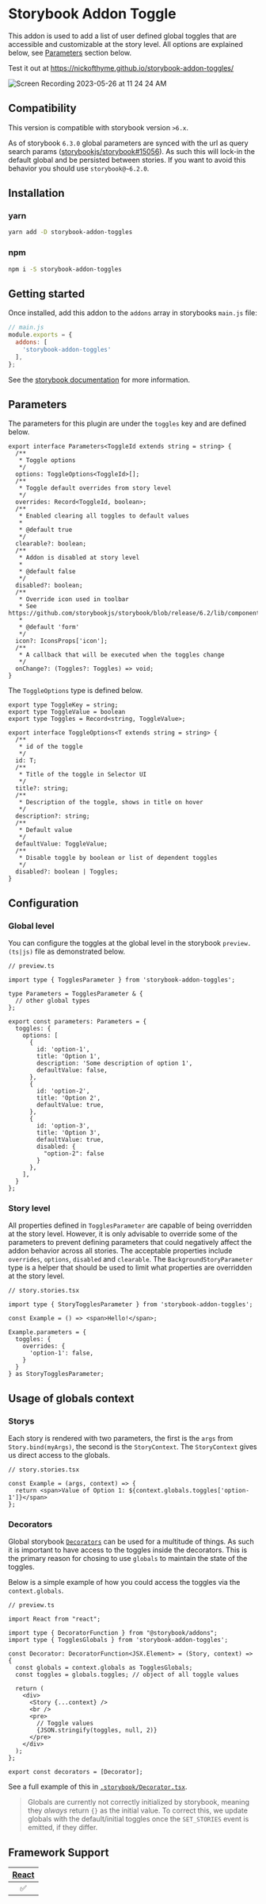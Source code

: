# Storybook Addon Toggle

This addon is used to add a list of user defined global toggles that are accessible and customizable at the story level. All options are explained below, see [Parameters](#parameters) section below.

Test it out at https://nickofthyme.github.io/storybook-addon-toggles/

![Screen Recording 2023-05-26 at 11 24 24 AM](https://github.com/nickofthyme/storybook-addon-toggles/assets/19007109/c709d87f-faa5-41e8-a434-709238a92f6f)

## Compatibility

This version is compatible with storybook version `>6.x`.

As of storybook `6.3.0` global parameters are synced with the url as query search params ([storybookjs/storybook#15056](https://github.com/storybookjs/storybook/pull/15056)). As such this will lock-in the default global and be persisted between stories. If you want to avoid this behavior you should use `storybook@~6.2.0`.

## Installation

### yarn
```sh
yarn add -D storybook-addon-toggles
```

### npm
```sh
npm i -S storybook-addon-toggles
```

## Getting started

Once installed, add this addon to the `addons` array in storybooks `main.js` file:

```jsx
// main.js
module.exports = {
  addons: [
    'storybook-addon-toggles'
  ],
};
```

See the [storybook documentation](https://storybook.js.org/docs/addons/using-addons/) for more information.

## Parameters

The parameters for this plugin are under the `toggles` key and are defined below.

```tsx
export interface Parameters<ToggleId extends string = string> {
  /**
   * Toggle options
   */
  options: ToggleOptions<ToggleId>[];
  /**
   * Toggle default overrides from story level
   */
  overrides: Record<ToggleId, boolean>;
  /**
   * Enabled clearing all toggles to default values
   *
   * @default true
   */
  clearable?: boolean;
  /**
   * Addon is disabled at story level
   *
   * @default false
   */
  disabled?: boolean;
  /**
   * Override icon used in toolbar
   * See https://github.com/storybookjs/storybook/blob/release/6.2/lib/components/src/icon/icons.tsx
   *
   * @default 'form'
   */
  icon?: IconsProps['icon'];
  /**
   * A callback that will be executed when the toggles change
   */
  onChange?: (Toggles?: Toggles) => void;
}
```

The `ToggleOptions` type is defined below.

```tsx
export type ToggleKey = string;
export type ToggleValue = boolean
export type Toggles = Record<string, ToggleValue>;

export interface ToggleOptions<T extends string = string> {
  /**
   * id of the toggle
   */
  id: T;
  /**
   * Title of the toggle in Selector UI
   */
  title?: string;
  /**
   * Description of the toggle, shows in title on hover
   */
  description?: string;
  /**
   * Default value
   */
  defaultValue: ToggleValue;
  /**
   * Disable toggle by boolean or list of dependent toggles
   */
  disabled?: boolean | Toggles;
}
```

## Configuration

### Global level

You can configure the toggles at the global level in the storybook `preview.(ts|js)` file as demonstrated below.

```tsx
// preview.ts

import type { TogglesParameter } from 'storybook-addon-toggles';

type Parameters = TogglesParameter & {
  // other global types
};

export const parameters: Parameters = {
  toggles: {
    options: [
      {
        id: 'option-1',
        title: 'Option 1',
        description: 'Some description of option 1',
        defaultValue: false,
      },
      {
        id: 'option-2',
        title: 'Option 2',
        defaultValue: true,
      },
      {
        id: 'option-3',
        title: 'Option 3',
        defaultValue: true,
        disabled: {
          "option-2": false
        }
      },
    ],
  }
};

```

### Story level

All properties defined in `TogglesParameter` are capable of being overridden at the story level. However, it is only advisable to override some of the parameters to prevent defining parameters that could negatively affect the addon behavior across all stories. The acceptable properties include `overrides`, `options`, `disabled` and `clearable`. The `BackgroundStoryParameter` type is a helper that should be used to limit what properties are overridden at the story level.

```tsx
// story.stories.tsx

import type { StoryTogglesParameter } from 'storybook-addon-toggles';

const Example = () => <span>Hello!</span>;

Example.parameters = {
  toggles: {
    overrides: {
      'option-1': false,
    }
  }
} as StoryTogglesParameter;
```

## Usage of globals context

### Storys

Each story is rendered with two parameters, the first is the `args` from `Story.bind(myArgs)`, the second is the `StoryContext`. The `StoryContext` gives us direct access to the globals.

```tsx
// story.stories.tsx

const Example = (args, context) => {
  return <span>Value of Option 1: ${context.globals.toggles['option-1']}</span>
};
```


### Decorators

Global storybook [`Decorators`](https://storybook.js.org/docs/react/writing-stories/decorators#global-decorators) can be used for a multitude of things. As such it is important to have access to the toggles inside the decorators. This is the primary reason for chosing to use `globals` to maintain the state of the toggles.

Below is a simple example of how you could access the toggles via the `context.globals`.

```tsx
// preview.ts

import React from "react";

import type { DecoratorFunction } from "@storybook/addons";
import type { TogglesGlobals } from 'storybook-addon-toggles';

const Decorator: DecoratorFunction<JSX.Element> = (Story, context) => {
  const globals = context.globals as TogglesGlobals;
  const toggles = globals.toggles; // object of all toggle values

  return (
    <div>
      <Story {...context} />
      <br />
      <pre>
        // Toggle values
        {JSON.stringify(toggles, null, 2)}
      </pre>
    </div>
  );
};

export const decorators = [Decorator];
```

See a full example of this in [`.storybook/Decorator.tsx`](.storybook/Decorator.tsx).

> Globals are currently not correctly initialized by storybook, meaning they *always* return `{}` as the initial value. To correct this, we update globals with the default/initial toggles once the `SET_STORIES` event is emitted, if they differ.

## Framework Support

| [React](https://reactjs.org/) |
|:-:|
| :white_check_mark: |
